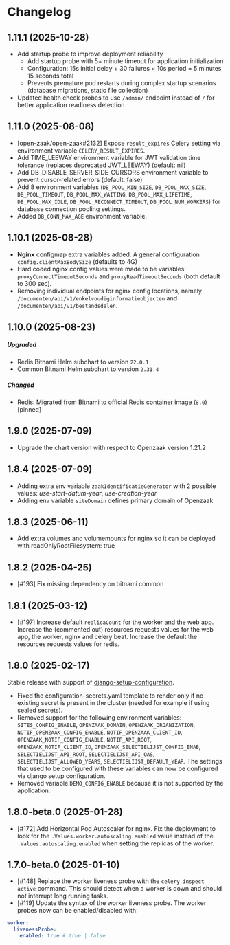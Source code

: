 # Changelog

## 1.11.1 (2025-10-28)
- Add startup probe to improve deployment reliability
  - Add startup probe with 5+ minute timeout for application initialization
  - Configuration: 15s initial delay + 30 failures × 10s period = 5 minutes 15 seconds total
  - Prevents premature pod restarts during complex startup scenarios (database migrations, static file collection)
- Updated health check probes to use `/admin/` endpoint instead of `/` for better application readiness detection  

## 1.11.0 (2025-08-08)

- [open-zaak/open-zaak#2132] Expose `result_expires` Celery setting via environment variable `CELERY_RESULT_EXPIRES`.
- Add TIME_LEEWAY environment variable for JWT validation time tolerance (replaces deprecated JWT_LEEWAY) (default: nil)
- Add DB_DISABLE_SERVER_SIDE_CURSORS environment variable to prevent cursor-related errors (default: false)
- Add 8 environment variables (`DB_POOL_MIN_SIZE`, `DB_POOL_MAX_SIZE`, `DB_POOL_TIMEOUT`, `DB_POOL_MAX_WAITING`, `DB_POOL_MAX_LIFETIME`, `DB_POOL_MAX_IDLE`, `DB_POOL_RECONNECT_TIMEOUT`, `DB_POOL_NUM_WORKERS`) for database connection pooling settings. 
- Added `DB_CONN_MAX_AGE` environment variable.

## 1.10.1 (2025-08-28)
- **Nginx** configmap extra variables added. A general configuration `config.clientMaxBodySize` (defaults to 4G)
- Hard coded nginx config values were made to be variables: `proxyConnectTimeoutSeconds` and `proxyReadTimeoutSeconds` (both default to 300 sec).
- Removing individual endpoints for nginx config locations, namely `/documenten/api/v1/enkelvoudiginformatieobjecten` and `/documenten/api/v1/bestandsdelen`.

## 1.10.0 (2025-08-23)
##### Upgraded 
- Redis Bitnami Helm subchart to version `22.0.1`
- Common Bitnami Helm subchart to version `2.31.4`
##### Changed
- Redis: Migrated from Bitnami to official Redis container image (`8.0`) [pinned] 

## 1.9.0 (2025-07-09)

- Upgrade the chart version with respect to Openzaak version 1.21.2 

## 1.8.4 (2025-07-09)

- Adding extra env variable `zaakIdentificatieGenerator` with 2 possible values: *use-start-datum-year*, *use-creation-year* 
- Adding env variable `siteDomain` defines primary domain of Openzaak

## 1.8.3 (2025-06-11)

- Add extra volumes and volumemounts for nginx so it can be deployed with readOnlyRootFilesystem: true

## 1.8.2 (2025-04-25)
- [#193] Fix missing dependency on bitnami common

## 1.8.1 (2025-03-12)

- [#197] Increase default `replicaCount` for the worker and the web app. Increase the (commented out) resources requests values for the web app, the worker, nginx and celery beat. Increase the default the resources requests values for redis.

## 1.8.0 (2025-02-17)

Stable release with support of [django-setup-configuration](https://github.com/maykinmedia/django-setup-configuration). 

- Fixed the configuration-secrets.yaml template to render only if no existing secret is present in the cluster (needed for example if using sealed secrets).
- Removed support for the following environment variables: `SITES_CONFIG_ENABLE`, `OPENZAAK_DOMAIN`, `OPENZAAK_ORGANIZATION`, `NOTIF_OPENZAAK_CONFIG_ENABLE`, `NOTIF_OPENZAAK_CLIENT_ID`, `OPENZAAK_NOTIF_CONFIG_ENABLE`, `NOTIF_API_ROOT`, `OPENZAAK_NOTIF_CLIENT_ID`, `OPENZAAK_SELECTIELIJST_CONFIG_ENAB`, `SELECTIELIJST_API_ROOT`, `SELECTIELIJST_API_OAS`, `SELECTIELIJST_ALLOWED_YEARS`, `SELECTIELIJST_DEFAULT_YEAR`. The settings that used to be configured with these variables can now be configured via django setup configuration.
- Removed variable `DEMO_CONFIG_ENABLE` because it is not supported by the application.

## 1.8.0-beta.0 (2025-01-28)

- [#172] Add Horizontal Pod Autoscaler for nginx. Fix the deployment to look for the `.Values.worker.autoscaling.enabled` value instead of the `.Values.autoscaling.enabled` when setting the replicas of the worker.


## 1.7.0-beta.0 (2025-01-10)

- [#148] Replace the worker liveness probe with the `celery inspect active` command. This should detect when a worker is down and should not interrupt long running tasks.
- [#119] Update the syntax of the worker liveness probe. The worker probes now can be enabled/disabled with:

```yaml
worker:
  livenessProbe:
    enabled: true # true | false
```
